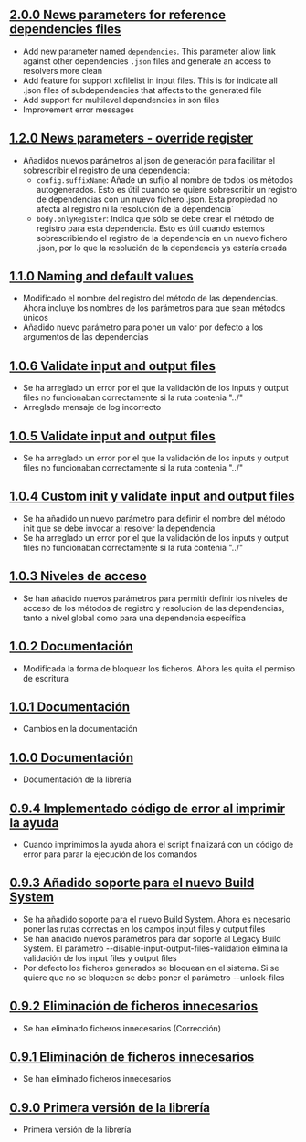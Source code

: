 ## [2.0.0 News parameters for reference dependencies files](https://github.com/SDOSLabs/SDOSSwinject.git/tree/v2.0.0)

- Add new parameter named `dependencies`. This parameter allow link against other dependencies `.json` files and generate an access to resolvers more clean
- Add feature for support xcfilelist in input files. This is for indicate all .json files of subdependencies that affects to the generated file
- Add support for multilevel dependencies in son files
- Improvement error messages

## [1.2.0 News parameters - override register](https://github.com/SDOSLabs/SDOSSwinject.git/tree/v1.2.0)

- Añadidos nuevos parámetros al json de generación para facilitar el sobrescribir el registro de una dependencia: 
  - `config.suffixName`: Añade un sufijo al nombre de todos los métodos autogenerados. Esto es útil cuando se quiere sobrescribir un registro de dependencias con un nuevo fichero .json. Esta propiedad no afecta al registro ni la resolución de la dependencia` 
  - `body.onlyRegister`: Indica que sólo se debe crear el método de registro para esta dependencia. Esto es útil cuando estemos sobrescribiendo el registro de la dependencia en un nuevo fichero .json, por lo que la resolución de la dependencia ya estaría creada

## [1.1.0 Naming and default values](https://github.com/SDOSLabs/SDOSSwinject.git/tree/v1.1.0)

- Modificado el nombre del registro del método de las dependencias. Ahora incluye los nombres de los parámetros para que sean métodos únicos
- Añadido nuevo parámetro para poner un valor por defecto a los argumentos de las dependencias

## [1.0.6 Validate input and output files](https://github.com/SDOSLabs/SDOSSwinject.git/tree/v1.0.6)

- Se ha arreglado un error por el que la validación de los inputs y output files no funcionaban correctamente si la ruta contenia "../"
- Arreglado mensaje de log incorrecto

## [1.0.5 Validate input and output files](https://github.com/SDOSLabs/SDOSSwinject.git/tree/v1.0.5)

- Se ha arreglado un error por el que la validación de los inputs y output files no funcionaban correctamente si la ruta contenia "../"

## [1.0.4 Custom init y validate input and output files](https://github.com/SDOSLabs/SDOSSwinject.git/tree/v1.0.4)

- Se ha añadido un nuevo parámetro para definir el nombre del método init que se debe invocar al resolver la dependencia
- Se ha arreglado un error por el que la validación de los inputs y output files no funcionaban correctamente si la ruta contenia "../"

## [1.0.3 Niveles de acceso](https://github.com/SDOSLabs/SDOSSwinject.git/tree/v1.0.3)

- Se han añadido nuevos parámetros para permitir definir los niveles de acceso de los métodos de registro y resolución de las dependencias, tanto a nivel global como para una dependencia específica

## [1.0.2 Documentación](https://github.com/SDOSLabs/SDOSSwinject.git/tree/v1.0.2)

- Modificada la forma de bloquear los ficheros. Ahora les quita el permiso de escritura

## [1.0.1 Documentación](https://github.com/SDOSLabs/SDOSSwinject.git/tree/v1.0.1)

- Cambios en la documentación

## [1.0.0 Documentación](https://github.com/SDOSLabs/SDOSSwinject.git/tree/v1.0.0)

- Documentación de la librería

## [0.9.4 Implementado código de error al imprimir la ayuda](https://github.com/SDOSLabs/SDOSSwinject.git/tree/v0.9.4)

- Cuando imprimimos la ayuda ahora el script finalizará con un código de error para parar la ejecución de los comandos

## [0.9.3 Añadido soporte para el nuevo Build System](https://github.com/SDOSLabs/SDOSSwinject.git/tree/v0.9.3)

- Se ha añadido soporte para el nuevo Build System. Ahora es necesario poner las rutas correctas en los campos input files y output files
- Se han añadido nuevos parámetros para dar soporte al Legacy Build System. El parámetro --disable-input-output-files-validation elimina la validación de los input files y output files
- Por defecto los ficheros generados se bloquean en el sistema. Si se quiere que no se bloqueen se debe poner el parámetro --unlock-files

## [0.9.2 Eliminación de ficheros innecesarios](https://github.com/SDOSLabs/SDOSSwinject.git/tree/v0.9.2)

- Se han eliminado ficheros innecesarios (Corrección)

## [0.9.1 Eliminación de ficheros innecesarios](https://github.com/SDOSLabs/SDOSSwinject.git/tree/v0.9.1)

- Se han eliminado ficheros innecesarios

## [0.9.0 Primera versión de la librería](https://github.com/SDOSLabs/SDOSSwinject.git/tree/v0.9.0)

- Primera versión de la librería
